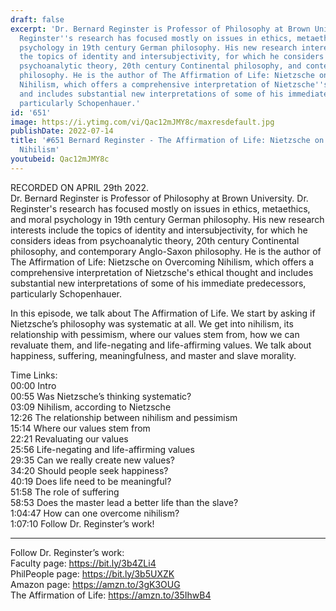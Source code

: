 ```yaml
---
draft: false
excerpt: 'Dr. Bernard Reginster is Professor of Philosophy at Brown University. Dr.
  Reginster''s research has focused mostly on issues in ethics, metaethics, and moral
  psychology in 19th century German philosophy. His new research interests include
  the topics of identity and intersubjectivity, for which he considers ideas from
  psychoanalytic theory, 20th century Continental philosophy, and contemporary Anglo-Saxon
  philosophy. He is the author of The Affirmation of Life: Nietzsche on Overcoming
  Nihilism, which offers a comprehensive interpretation of Nietzsche''s ethical thought
  and includes substantial new interpretations of some of his immediate predecessors,
  particularly Schopenhauer.'
id: '651'
image: https://i.ytimg.com/vi/Qac12mJMY8c/maxresdefault.jpg
publishDate: 2022-07-14
title: '#651 Bernard Reginster - The Affirmation of Life: Nietzsche on Overcoming
  Nihilism'
youtubeid: Qac12mJMY8c
---
```

<div class="timelinks">

RECORDED ON APRIL 29th 2022.  
Dr. Bernard Reginster is Professor of Philosophy at Brown University. Dr. Reginster's research has focused mostly on issues in ethics, metaethics, and moral psychology in 19th century German philosophy. His new research interests include the topics of identity and intersubjectivity, for which he considers ideas from psychoanalytic theory, 20th century Continental philosophy, and contemporary Anglo-Saxon philosophy. He is the author of The Affirmation of Life: Nietzsche on Overcoming Nihilism, which offers a comprehensive interpretation of Nietzsche's ethical thought and includes substantial new interpretations of some of his immediate predecessors, particularly Schopenhauer.

In this episode, we talk about The Affirmation of Life. We start by asking if Nietzsche’s philosophy was systematic at all. We get into nihilism, its relationship with pessimism, where our values stem from, how we can revaluate them, and life-negating and life-affirming values. We talk about happiness, suffering, meaningfulness, and master and slave morality.

Time Links:  
<time>00:00</time> Intro  
<time>00:55</time> Was Nietzsche’s thinking systematic?  
<time>03:09</time> Nihilism, according to Nietzsche  
<time>12:26</time> The relationship between nihilism and pessimism  
<time>15:14</time> Where our values stem from  
<time>22:21</time> Revaluating our values  
<time>25:56</time> Life-negating and life-affirming values  
<time>29:35</time> Can we really create new values?  
<time>34:20</time> Should people seek happiness?  
<time>40:19</time> Does life need to be meaningful?  
<time>51:58</time> The role of suffering  
<time>58:53</time> Does the master lead a better life than the slave?  
<time>1:04:47</time> How can one overcome nihilism?  
<time>1:07:10</time> Follow Dr. Reginster’s work!

---

Follow Dr. Reginster’s work:  
Faculty page: https://bit.ly/3b4ZLi4  
PhilPeople page: https://bit.ly/3b5UXZK  
Amazon page: https://amzn.to/3gK3OUG  
The Affirmation of Life: https://amzn.to/35IhwB4
</div>

